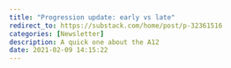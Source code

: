 ```yaml
---
title: "Progression update: early vs late"
redirect_to: https://substack.com/home/post/p-32361516
categories: [Newsletter]
description: A quick one about the A12
date: 2021-02-09 14:15:22
---
```

